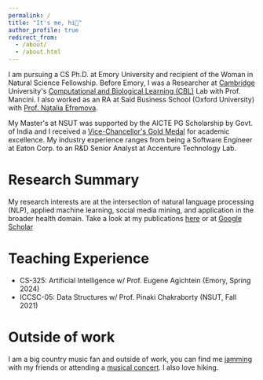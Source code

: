 ```yaml
---
permalink: /
title: "It's me, hi👋"
author_profile: true
redirect_from: 
  - /about/
  - /about.html
---
```

I am pursuing a CS Ph.D. at Emory University and recipient of the Woman in Natural Science Fellowship. Before Emory, I was a Researcher at <a href="https://neuroscience.cam.ac.uk/member/srajwal/" target="_blank">Cambridge</a> University's <a href="https://cbl-website.onrender.com/" target="_blank">Computational and Biological Learning (CBL)</a> Lab with Prof. Mancini. I also worked as an RA at Saïd Business School (Oxford University) with <a href="https://www.research.ox.ac.uk/researchers/natalia-efremova" target="_blank">Prof. Natalia Efremova</a>.

My Master's at NSUT was supported by the AICTE PG Scholarship by Govt. of India and I received a <a href="https://www.linkedin.com/feed/update/urn:li:activity:7108505289506627584/" target="_blank">Vice-Chancellor's Gold Medal</a> for academic excellence. My industry experience ranges from being a Software Engineer at Eaton Corp. to an R&D Senior Analyst at Accenture Technology Lab.

# Research Summary
My research interests are at the intersection of natural language processing (NLP), applied machine learning, social media mining, and application in the broader health domain. Take a look at my publications <a href="https://swati-rajwal.github.io/publications/" target="_blank">here</a> or at <a href="https://scholar.google.com/citations?user=6AfEraYAAAAJ&hl=en&inst=15365353816232672843" target="_blank">Google Scholar</a>

# Teaching Experience
* CS-325: Artificial Intelligence w/ Prof. Eugene Agichtein (Emory, Spring 2024)
* ICCSC-05: Data Structures w/ Prof. Pinaki Chakraborty (NSUT, Fall 2021)

# Outside of work
I am a big country music fan and outside of work, you can find me <a href="https://www.youtube.com/watch?v=cgm9iGAupL0" target="_blank">jamming</a> with my friends or attending a <a href="https://www.youtube.com/shorts/kZzM2gNb-6c" target="_blank">musical concert</a>. I also love hiking.
